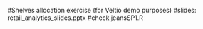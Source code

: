 #Shelves allocation exercise (for Veltio demo purposes)
#slides: retail_analytics_slides.pptx
#check jeansSP1.R
